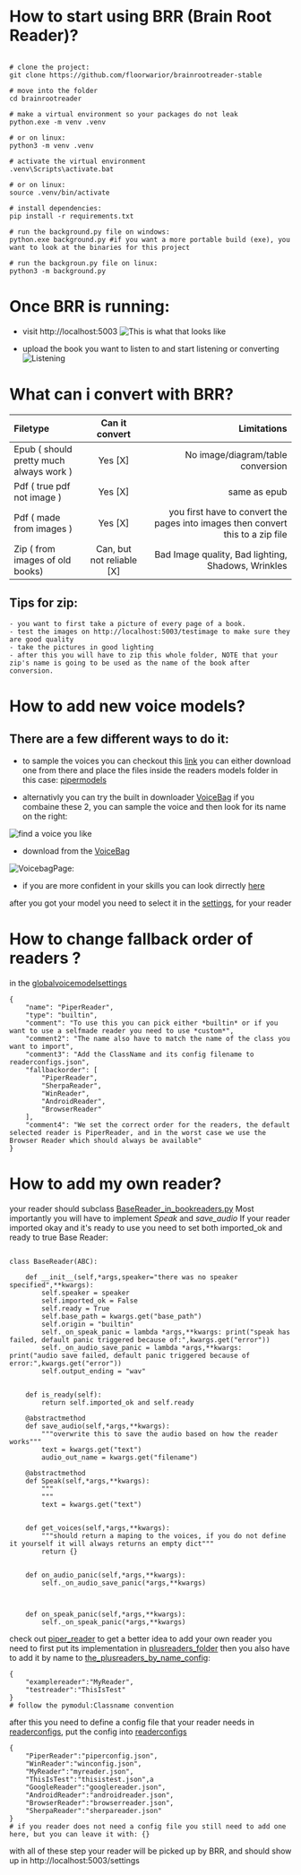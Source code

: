 # How to start using BRR (Brain Root Reader)?
```

# clone the project: 
git clone https://github.com/floorwarior/brainrootreader-stable

# move into the folder
cd brainrootreader

# make a virtual environment so your packages do not leak
python.exe -m venv .venv

# or on linux:
python3 -m venv .venv

# activate the virtual environment
.venv\Scripts\activate.bat

# or on linux:
source .venv/bin/activate

# install dependencies:
pip install -r requirements.txt

# run the background.py file on windows:
python.exe background.py #if you want a more portable build (exe), you want to look at the binaries for this project

# run the backgroun.py file on linux:
python3 -m background.py

```

# Once BRR is running:
- visit http://localhost:5003
![This is what that looks like](./examples/homepage.png)

- upload the book you want to listen to and start listening or converting
![Listening](./examples/listeningtoabook.png)

# What can i convert with BRR?
| Filetype              | Can it convert | Limitations |
| :---------------- | :------: | ----: |
| Epub ( should pretty much always work )        |   Yes [X]   | No image/diagram/table conversion |
| Pdf ( true pdf not image )        |   Yes [X]   | same as epub |
| Pdf ( made from images )           |   Yes [X]   | you first have to convert the pages into images then convert this to a zip file |
| Zip ( from images of old books)    |  Can, but not reliable [X]   | Bad Image quality, Bad lighting, Shadows, Wrinkles |

## Tips for zip:
    - you want to first take a picture of every page of a book.
    - test the images on http://localhost:5003/testimage to make sure they are good quality
    - take the pictures in good lighting
    - after this you will have to zip this whole folder, NOTE that your zip's name is going to be used as the name of the book after conversion.

# How to add new voice models?
## There are a few different ways to do it:
- to sample the voices you can checkout this [link](https://rhasspy.github.io/piper-samples/) you can either download one from there and place the files inside the readers models folder in this case: [pipermodels](./pipermodels/)

- alternativly you can try the built in downloader [VoiceBag](http://localhost:5003/voicebag) if you combaine these 2, you can sample the voice and then look for its name on the right:

![find a voice you like](./examples/pipersvoicepage.png)


- download from the [VoiceBag](http://localhost:5003/voicebag)

![VoicebagPage](./examples/localvoicebag.png):


- if you are more confident in your skills you can look dirrectly [here](https://huggingface.co/rhasspy/piper-voices/tree/main)

after you got your model you need to select it in the [settings](http://localhost:5003/settings), for your reader

# How to change fallback order of readers ?
in the [globalvoicemodelsettings](./readerconfigs/globalreader.json)
```
{
    "name": "PiperReader",
    "type": "builtin",
    "comment": "To use this you can pick either *builtin* or if you want to use a selfmade reader you need to use *custom*",
    "comment2": "The name also have to match the name of the class you want to import",
    "comment3": "Add the ClassName and its config filename to readerconfigs.json",
    "fallbackorder": [
        "PiperReader",
        "SherpaReader",
        "WinReader",
        "AndroidReader",
        "BrowserReader"
    ],
    "comment4": "We set the correct order for the readers, the default selected reader is PiperReader, and in the worst case we use the Browser Reader which should always be available"
}
```

# How to add my own reader?
your reader should subclass [BaseReader_in_bookreaders.py](./helpers/bookreaders.py)
Most importantly you will have to implement *Speak* and *save_audio*
If your reader imported okay and it's ready to use you need to set both imported_ok and ready to true
Base Reader:
```

class BaseReader(ABC):

    def __init__(self,*args,speaker="there was no speaker specified",**kwargs):
        self.speaker = speaker
        self.imported_ok = False
        self.ready = True
        self.base_path = kwargs.get("base_path")
        self.origin = "builtin"
        self._on_speak_panic = lambda *args,**kwargs: print("speak has failed, default panic triggered because of:",kwargs.get("error"))
        self._on_audio_save_panic = lambda *args,**kwargs: print("audio save failed, default panic triggered because of error:",kwargs.get("error"))
        self.output_ending = "wav"
       
    
    def is_ready(self):
        return self.imported_ok and self.ready

    @abstractmethod
    def save_audio(self,*args,**kwargs):
        """overwrite this to save the audio based on how the reader works"""
        text = kwargs.get("text")
        audio_out_name = kwargs.get("filename")

    @abstractmethod
    def Speak(self,*args,**kwargs):
        """
        """
        text = kwargs.get("text")


    def get_voices(self,*args,**kwargs):
        """should return a maping to the voices, if you do not define it yourself it will always returns an empty dict"""
        return {}


    def on_audio_panic(self,*args,**kwargs):
        self._on_audio_save_panic(*args,**kwargs)



    def on_speak_panic(self,*args,**kwargs):
        self._on_speak_panic(*args,**kwargs)
```
check out [piper_reader](./helpers/bookreaders.py) to get a better idea
to add your own reader you need to first put its implementation in [plusreaders_folder](./plusreaders)
then you also have to add it by name to [the_plusreaders_by_name_config](./plusreaders/plusreadersbyname.json):
```
{
    "examplereader":"MyReader",
    "testreader":"ThisIsTest"
}
# follow the pymodul:Classname convention
```
after this you need to define a config file that your reader needs in [readerconfigs](./readerconfigs/readerconfigs.json), put the config into [readerconfigs](./readerconfigs/)
```
{
    "PiperReader":"piperconfig.json",
    "WinReader":"winconfig.json",
    "MyReader":"myreader.json",
    "ThisIsTest":"thisistest.json",a
    "GoogleReader":"googlereader.json",
    "AndroidReader":"androidreader.json",
    "BrowserReader":"browserreader.json",
    "SherpaReader":"sherpareader.json"
}
# if you reader does not need a config file you still need to add one here, but you can leave it with: {}
```
with all of these step your reader will be picked up by BRR, and should show up in http://localhost:5003/settings